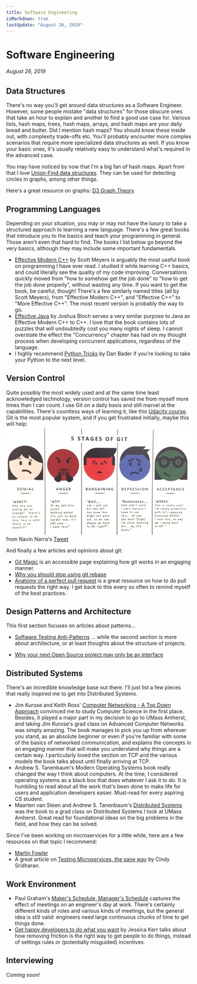 ```yaml
---
title: Software Engineering
isMarkdown: true
lastUpdate: "August 26, 2019"
---
```

# Software Engineering
###### August 26, 2019

## Data Structures
There's no way you'll get around data structures as a Software Engineer. However, some people mistake "data structures" for those obscure ones that take an hour to explain and another to find a good use case for. Various lists, hash maps, trees, hash maps, arrays, and hash maps are your daily bread and butter. Did I mention hash maps? You should know these inside out, with complexity trade-offs etc. You'll probably encounter more complex scenarios that require more specialized data structures as well. If you know your basic ones, it's usually relatively easy to understand what's required in the advanced case.

You may have noticed by now that I'm a big fan of hash maps. Apart from that I love [Union-Find data structures](https://en.wikipedia.org/wiki/Disjoint-set_data_structure). They can be used for detecting circles in graphs, among other things.

Here's a great resource on graphs: [D3 Graph Theory](https://mrpandey.github.io/d3graphTheory/index.html)

## Programming Languages
Depending on your situation, you may or may not have the luxury to take a structured approach to learning a new language. There's a few great books that introduce you to the basics and teach your programming in general. Those aren't even that hard to find. The books I list below go beyond the very basics, although they may include some important fundamentals.

- [Effective Modern C++](http://shop.oreilly.com/product/0636920033707.do) by Scott Meyers is arguably the most useful book on programming I have ever read. I studied it while learning C++ basics, and could literally see the quality of my code improving. Conversations quickly moved from "how to somehow get the job done" to "how to get the job done properly", without wasting any time. If you want to get the book, be careful, though! There's a few similarly named titles (all by Scott Meyers), from "Effective Modern C++", and "Effective C++" to "More Effective C++". The most recent version is probably the way to go.
- [Effective Java](https://www.amazon.com/Effective-Java-3rd-Joshua-Bloch/dp/0134685997) by Joshua Bloch serves a very similar purpose to Java as Effective Modern C++ to C++. I love that the book contains lots of puzzles that will undoubtedly cost you many nights of sleep. I cannot overstate the effect the "Concurrency" chapter has had on my thought process when developing concurrent applications, regardless of the language.
- I highly recommend [Python Tricks](https://dbader.org/products/python-tricks-book/) by Dan Bader if you're looking to take your Python to the next level.

## Version Control
Quite possibly the most widely used and at the same time least acknowledged technology, version control has saved me from myself more times than I can count. I use Git on a daily basis and still marvel at the capabilities. There's countless ways of learning it, like this [Udacity course](https://www.udacity.com/course/how-to-use-git-and-github--ud775). Git is the most popular system, and if you get frustrated initially, maybe this will help:
![](images/git.jpg)
from Navin Narra's [Tweet](https://twitter.com/navinnarra/status/842112112176513024)

And finally a few articles and opinions about git:

- [Git Magic](http://www-cs-students.stanford.edu/~blynn/gitmagic/) is an accessible page explaining how git works in an engaging manner.
- [Why you should stop using git rebase](https://blogg.bekk.no/why-you-should-stop-using-git-rebase-5552bee4fed1)
- [Anatomy of a perfect pull request](https://opensource.com/article/18/6/anatomy-perfect-pull-request) is a great resource on how to do pull requests the right way. I get back to this every so often to remind myself of the best practices.

## Design Patterns and Architecture
This first section focuses on articles about patterns...

- [Software Testing Anti-Patterns](http://blog.codepipes.com/testing/software-testing-antipatterns.html)
... while the second section is more about architecture, or at least thoughts about the structure of projects.

- [Why your next Open Source project may only be an interface](https://www.oreilly.com/ideas/why-your-next-open-source-project-may-only-be-an-interface)

## Distributed Systems
There's an incredible knowledge base out there. I'll just list a few pieces that really inspired me to get into Distributed Systems.

- Jim Kurose and Keith Ross' [Computer Networking - A Top Down Approach](https://kuroseross.wordpress.com/about/) convinced me to study Computer Science in the first place. Besides, it played a major part in my decision to go to UMass Amherst, and taking Jim Kurose's grad class on Advanced Computer Networks was simply amazing. The book manages to pick you up from wherever you stand, as an absolute beginner or even if you're familiar with some of the basics of networked communication, and explains the concepts in an engaging manner that will make you understand why things are a certain way. I particularly loved the section on TCP and the various models the book talks about until finally arriving at TCP.</li>
- Andrew S. Tanenbaum's Modern Operating Systems book really changed the way I think about computers. At the time, I considered operating systems as a black box that does whatever I ask it to do. It is humbling to read about all the work that's been done to make life for users and application developers easier. Must-read for every aspiring CS student.</li>
- Maarten van Steen and Andrew S. Tanenbaum's [Distributed Systems](https://www.distributed-systems.net/index.php/books/distributed-systems-3rd-edition-2017/) was the book to a grad class on Distributed Systems I took at UMass Amherst. Great read for foundational ideas on the big problems in the field, and how they can be solved.</li>

Since I've been working on microservices for a little while, here are a few resources on that topic I recommend:

- [Martin Fowler](https://martinfowler.com/microservices/)
- A great article on [Testing Microservices, the sane way](https://medium.com/@copyconstruct/testing-microservices-the-sane-way-9bb31d158c16?_hsenc=p2ANqtz-9g6uVUYGrgsuF6aoFHOTSplbJB232RwmKYBKUzQS5jCwhE2JXhYCWY_0t038ZZJmdqj7vdK0ONRmBX3IcDMdQ3bdu38w&_hsmi=60140430) by Cindy Sridharan.

## Work Environment
- Paul Graham's [Maker's Schedule, Manager's Schedule](http://paulgraham.com/makersschedule.html) captures the effect of meetings on an engineer's day at work. There's certainly different kinds of roles and various kinds of meetings, but the general idea is still valid: engineers need large continuous chunks of time to get things done.
- [Get happy developers to do what you want](https://sdtimes.com/softwaredev/get-happy-developers-to-do-what-you-want/) by Jessica Kerr talks about how removing friction is the right way to get people to do things, instead of settings rules or (potentially misguided) incentives.

## Interviewing
Coming soon!